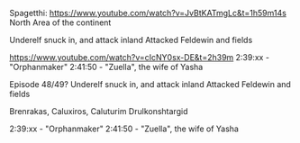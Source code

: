 Spagetthi: https://www.youtube.com/watch?v=JvBtKATmgLc&t=1h59m14s 
North Area of the continent

Underelf snuck in, and attack inland
Attacked Feldewin and fields

https://www.youtube.com/watch?v=cIcNY0sx-DE&t=2h39m
2:39:xx - "Orphanmaker"
2:41:50 - "Zuella", the wife of Yasha


Episode 48/49?
Underelf snuck in, and attack inland
Attacked Feldewin and fields

Brenrakas,
Caluxiros,
Caluturim Drulkonshtargid

2:39:xx - "Orphanmaker"
2:41:50 - "Zuella", the wife of Yasha
